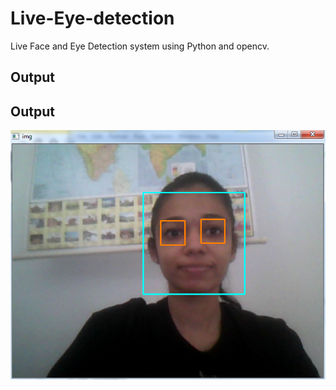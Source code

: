# Live-Eye-detection
Live Face and Eye Detection system using Python and opencv.

## Output

## Output

<img src="/Output1.png" alt="img1"/>
